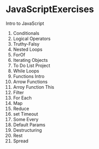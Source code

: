 # JavaScriptExercises
Intro to JavaScript
1. Conditionals
2. Logical Operators
3. Truthy-Falsy
4. Nested Loops
5. ForOf
6. Iterating Objects
7. To Do List Project
8. While Loops
9. Functions Intro
10. Arrow Functions
11. Arroy Function This
12. Filter
13. For Each
14. Map
15. Reduce
16. set Timeout
17. Some Every
18. Default Params
19. Destructuring
20. Rest
21. Spread
